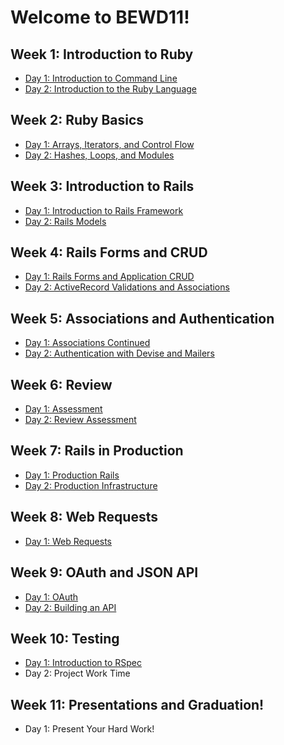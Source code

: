 # Welcome to BEWD11!

## Week 1: Introduction to Ruby
- [Day 1: Introduction to Command Line](week_1/day_1/)
- [Day 2: Introduction to the Ruby Language](week_1/day_2/)

## Week 2: Ruby Basics
- [Day 1: Arrays, Iterators, and Control Flow](week_2/day_1/)
- [Day 2: Hashes, Loops, and Modules](week_2/day_2/)

## Week 3: Introduction to Rails
- [Day 1: Introduction to Rails Framework](week_3/day_1/)
- [Day 2: Rails Models](week_3/day_2/)

## Week 4: Rails Forms and CRUD
- [Day 1: Rails Forms and Application CRUD](week_4/day_1/)
- [Day 2: ActiveRecord Validations and Associations](week_4/day_2/)

## Week 5: Associations and Authentication
- [Day 1: Associations Continued](week_5/day_1/)
- [Day 2: Authentication with Devise and Mailers](week_5/day_2/)

## Week 6: Review
- [Day 1: Assessment](week_6/day_1/)
- [Day 2: Review Assessment](week_6/day_2/)

## Week 7: Rails in Production
- [Day 1: Production Rails](week_7/day_1/)
- [Day 2: Production Infrastructure](week_7/day_2/)

## Week 8: Web Requests
- [Day 1: Web Requests](week_8/day_1/)

## Week 9: OAuth and JSON API
- [Day 1: OAuth](week_9/day_1/)
- [Day 2: Building an API](week_9/day_2/)

## Week 10: Testing
- [Day 1: Introduction to RSpec](week_10/day_1/)
- Day 2: Project Work Time

## Week 11: Presentations and Graduation!
- Day 1: Present Your Hard Work!